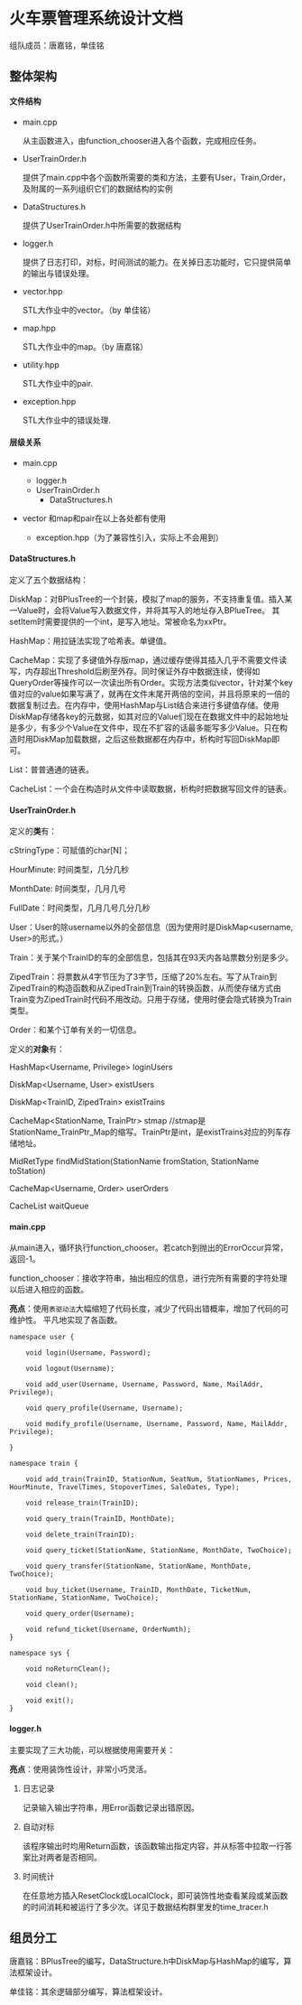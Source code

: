 # 火车票管理系统设计文档

组队成员：唐嘉铭，单佳铭

## 整体架构

#### 文件结构

- main.cpp

  从主函数进入，由function_chooser进入各个函数，完成相应任务。

- UserTrainOrder.h

  提供了main.cpp中各个函数所需要的类和方法，主要有User，Train,Order，及附属的一系列组织它们的数据结构的实例

- DataStructures.h

  提供了UserTrainOrder.h中所需要的数据结构

- logger.h

  提供了日志打印，对标，时间测试的能力。在关掉日志功能时，它只提供简单的输出与错误处理。
  
- vector.hpp

  STL大作业中的vector。（by 单佳铭）
  
- map.hpp

  STL大作业中的map。（by 唐嘉铭）

- utility.hpp

  STL大作业中的pair.

- exception.hpp

  STL大作业中的错误处理.

#### 层级关系

- main.cpp
  - logger.h
  - UserTrainOrder.h
    - DataStructures.h

- vector 和map和pair在以上各处都有使用
  - exception.hpp（为了兼容性引入，实际上不会用到）

#### DataStructures.h

定义了五个数据结构：

DiskMap：对BPlusTree的一个封装，模拟了map的服务，不支持重复值。插入某一Value时，会将Value写入数据文件，并将其写入的地址存入BPlueTree。
其setItem时需要提供的一个int，是写入地址。常被命名为xxPtr。

HashMap：用拉链法实现了哈希表。单键值。

CacheMap：实现了多键值外存版map，通过缓存使得其插入几乎不需要文件读写，内存超出Threshold后刷至外存。同时保证外存中数据连续，使得如QueryOrder等操作可以一次读出所有Order。实现方法类似vector，针对某个key值对应的value如果写满了，就再在文件末尾开两倍的空间，并且将原来的一倍的数据复制过去。在内存中，使用HashMap与List结合来进行多键值存储。使用DiskMap存储各key的元数据，如其对应的Value们现在在数据文件中的起始地址是多少，有多少个Value在文件中，现在不扩容的话最多能写多少Value。只在构造时用DiskMap加载数据，之后这些数据都在内存中，析构时写回DiskMap即可。

List：普普通通的链表。

CacheList：一个会在构造时从文件中读取数据，析构时把数据写回文件的链表。

#### UserTrainOrder.h

定义的**类**有：

cStringType<int N>：可赋值的char[N]；

HourMinute: 时间类型，几分几秒

MonthDate: 时间类型，几月几号

FullDate：时间类型，几月几号几分几秒

User：User的除username以外的全部信息（因为使用时是DiskMap<username, User>的形式。）

Train：关于某个TrainID的车的全部信息，包括其在93天内各站票数分别是多少。

ZipedTrain：将票数从4字节压为了3字节，压缩了20%左右。写了从Train到ZipedTrain的构造函数和从ZipedTrain到Train的转换函数，从而使存储方式由Train变为ZipedTrain时代码不用改动。只用于存储，使用时便会隐式转换为Train类型。

Order：和某个订单有关的一切信息。

定义的**对象**有：

HashMap<Username, Privilege> loginUsers

DiskMap<Username, User> existUsers

DiskMap<TrainID, ZipedTrain> existTrains

CacheMap<StationName, TrainPtr> stmap //stmap是StationName_TrainPtr_Map的缩写。TrainPtr是int，是existTrains对应的列车存储地址。

MidRetType findMidStation(StationName fromStation, StationName toStation)

CacheMap<Username, Order> userOrders

CacheList<Order> waitQueue

#### main.cpp

从main进入，循环执行function_chooser。若catch到抛出的ErrorOccur异常，返回-1。

function_chooser：接收字符串，抽出相应的信息，进行完所有需要的字符处理以后进入相应的函数。

**亮点**：使用``表驱动法``大幅缩短了代码长度，减少了代码出错概率，增加了代码的可维护性。
平凡地实现了各函数。
```
namespace user {

    void login(Username, Password);

    void logout(Username);

    void add_user(Username, Username, Password, Name, MailAddr, Privilege);

    void query_profile(Username, Username);

    void modify_profile(Username, Username, Password, Name, MailAddr, Privilege);

}

namespace train {

    void add_train(TrainID, StationNum, SeatNum, StationNames, Prices, HourMinute, TravelTimes, StopoverTimes, SaleDates, Type);

    void release_train(TrainID);

    void query_train(TrainID, MonthDate);

    void delete_train(TrainID);

    void query_ticket(StationName, StationName, MonthDate, TwoChoice);

    void query_transfer(StationName, StationName, MonthDate, TwoChoice);

    void buy_ticket(Username, TrainID, MonthDate, TicketNum, StationName, StationName, TwoChoice);

    void query_order(Username);

    void refund_ticket(Username, OrderNumth);
}

namespace sys {

    void noReturnClean();

    void clean();

    void exit();
}

```

#### logger.h

主要实现了三大功能，可以根据使用需要开关：

**亮点**：使用装饰性设计，非常小巧灵活。

1. 日志记录

   记录输入输出字符串，用Error函数记录出错原因。

2. 自动对标

   该程序输出时均用Return函数，该函数输出指定内容，并从标答中拉取一行答案比对两者是否相同。

3. 时间统计

   在任意地方插入ResetClock或LocalClock，即可装饰性地查看某段或某函数的时间消耗和被运行了多少次。详见于数据结构群里发的time_tracer.h

## 组员分工

唐嘉铭：BPlusTree的编写，DataStructure.h中DiskMap与HashMap的编写，算法框架设计。

单佳铭：其余逻辑部分编写，算法框架设计。

